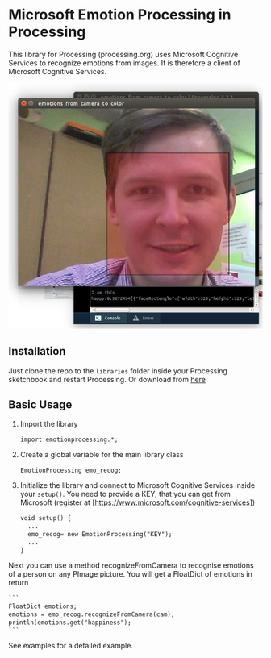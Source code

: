 Microsoft Emotion Processing in Processing
=============
  
This library for Processing (processing.org) uses Microsoft Cognitive Services to recognize emotions from images.
It is therefore a client of Microsoft Cognitive Services. 
 
 
 ![Screenshot from the example application](/img/happy_screen.jpg "Happyness translating to the color of the square")


Installation
------------

Just clone the repo to the `libraries` folder inside your Processing sketchbook and restart Processing. Or download from [here](./EmotionProcessing.zip)

Basic Usage
-----

1. Import the library
    ```
    import emotionprocessing.*;
    ```

2. Create a global variable for the main library class
    ```
    EmotionProcessing emo_recog;
    ```
3. Initialize the library and connect to Microsoft Cognitive Services inside your `setup()`. You need
to provide a KEY, that you can get from Microsoft (register at [https://www.microsoft.com/cognitive-services])
    ```
    void setup() {
      ...
      emo_recog= new EmotionProcessing("KEY");
      ...
    }
    ```

Next you can use a method recognizeFromCamera to recognise emotions of a person on any PImage picture.
You will get a FloatDict of emotions in return

    ```
    FloatDict emotions;
    emotions = emo_recog.recognizeFromCamera(cam);
    println(emotions.get("happiness");
    ```

See examples for a detailed example.
    
    
